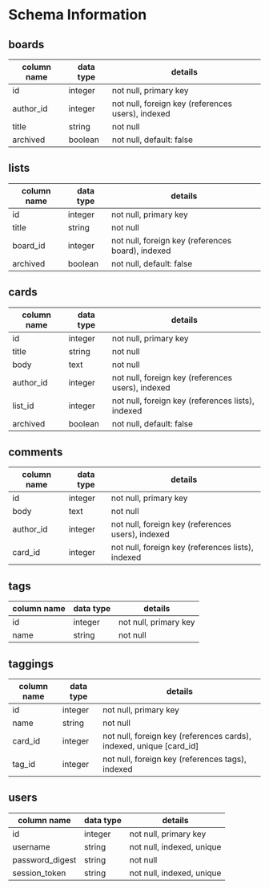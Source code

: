 # Schema Information

## boards
column name | data type | details
------------|-----------|-----------------------
id          | integer   | not null, primary key
author_id   | integer   | not null, foreign key (references users), indexed
title       | string    | not null
archived    | boolean   | not null, default: false

## lists
column name | data type | details
------------|-----------|-----------------------
id          | integer   | not null, primary key
title       | string    | not null
board_id    | integer   | not null, foreign key (references board), indexed
archived    | boolean   | not null, default: false

## cards
column name | data type | details
------------|-----------|-----------------------
id          | integer   | not null, primary key
title       | string    | not null
body        | text      | not null
author_id   | integer   | not null, foreign key (references users), indexed
list_id     | integer   | not null, foreign key (references lists), indexed
archived    | boolean   | not null, default: false

## comments
column name | data type | details
------------|-----------|-----------------------
id          | integer   | not null, primary key
body        | text      | not null
author_id   | integer   | not null, foreign key (references users), indexed
card_id     | integer   | not null, foreign key (references lists), indexed

## tags
column name | data type | details
------------|-----------|-----------------------
id          | integer   | not null, primary key
name        | string    | not null

## taggings
column name | data type | details
------------|-----------|-----------------------
id          | integer   | not null, primary key
name        | string    | not null
card_id     | integer   | not null, foreign key (references cards), indexed, unique [card_id]
tag_id      | integer   | not null, foreign key (references tags), indexed

## users
column name     | data type | details
----------------|-----------|-----------------------
id              | integer   | not null, primary key
username        | string    | not null, indexed, unique
password_digest | string    | not null
session_token   | string    | not null, indexed, unique
